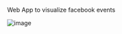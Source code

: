 Web App to visualize facebook events

![image](https://cloud.githubusercontent.com/assets/4029499/25057049/188d8efe-216d-11e7-9e62-d9fbe0902ff9.png)
